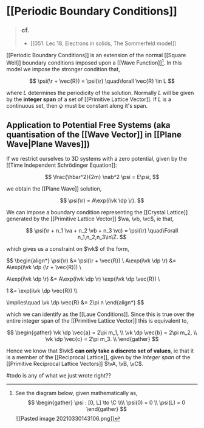 # [[Periodic Boundary Conditions]]

> ### cf.
> - [[051. Lec 18, Electrons in solids, The Sommerfeld model]]

[[Periodic Boundary Conditions]] is an extension of the normal [[Square Well]] boundary conditions imposed upon a [[Wave Function]][^1]. In this model we impose the stronger condition that,

$$
\psi(\r + \vec{R}) = \psi(\r) \quad\forall \vec{R} \in L
$$

where $L$ determines the periodicity of the solution. Normally $L$ will be given by the **integer span** of a set of [[Primitive Lattice Vector]]. If $L$ is a continuous set, then $\psi$ must be constant along it's span.

[^1]: See the diagram below, given mathematically as,
	$$ \begin{gather}
	\psi : [0, L] \to \C \\\\
	\psi(0) = 0 \\
	\psi(L) = 0
	\end{gather} $$
	![[Pasted image 20210330143106.png]]

## Application to Potential Free Systems (aka quantisation of the [[Wave Vector]]  in [[Plane Wave|Plane Waves]])

If we restrict ourselves to 3D systems with a zero potential, given by the [[Time Independent Schrödinger Equation]]:

$$
\frac{\hbar^2}{2m} \nab^2 \psi = E\psi,
$$

we obtain the [[Plane Wave]] solution,

$$
\psi(\r) = A\exp(i\vk \dp \r).
$$

We can impose a boundary condition representing the [[Crystal Lattice]] generated by the [[Primitive Lattice Vector]] $\va, \vb, \vc$, ie that,

$$
\psi(\r + n_1 \va + n_2 \vb + n_3 \vc) = \psi(\r) \quad\Forall n_1,n_2,n_3\in\Z.
$$

which gives us a constraint on $\vk$ of the form,

$$
\begin{align*}
\psi(\r) &= \psi(\r + \vec{R}) \\
A\exp(i\vk \dp \r) &= A\exp(i\vk \dp (\r + \vec{R})) \\

A\exp(i\vk \dp \r) &= 
A\exp(i\vk \dp \r)
 \exp(i\vk \dp \vec{R}) \\

1 &= \exp(i\vk \dp \vec{R}) \\\\

\implies\quad
\vk \dp \vec{R} &=  2\pi n
\end{align*}
$$

which we can identify as the [[Laue Conditions]]. Since this is true over the entire integer span of the [[Primitive Lattice Vector]] this is equivalent to,

$$
\begin{gather}
\vk \dp \vec{a} = 2\pi m_1, \\
\vk \dp \vec{b} = 2\pi m_2, \\
\vk \dp \vec{c} = 2\pi m_3. \\
\end{gather}
$$

Hence we know that $\vk$ **can only take a discrete set of values**, ie that it is a member of the [[Reciprocal Lattice]], given by the *integer span* of the [[Primitive Reciprocal Lattice Vectors]] $\vA, \vB, \vC$.

#todo is any of what we just wrote right??